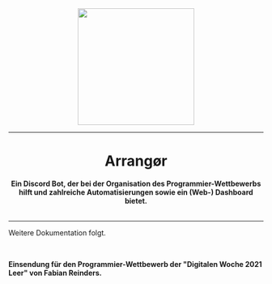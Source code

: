 <div align="center">
    <img src="assets/Arrangør-transparent.png" width="230px" />
    <hr>
    <h1>Arrangør</h1>
    <strong>
        Ein Discord Bot, der bei der Organisation des Programmier-Wettbewerbs hilft und zahlreiche Automatisierungen sowie ein (Web-) Dashboard bietet. 
    </strong><br><br>
</div>

---

Weitere Dokumentation folgt.

<br>

**Einsendung für den Programmier-Wettbewerb der "Digitalen Woche 2021 Leer" von Fabian Reinders.**